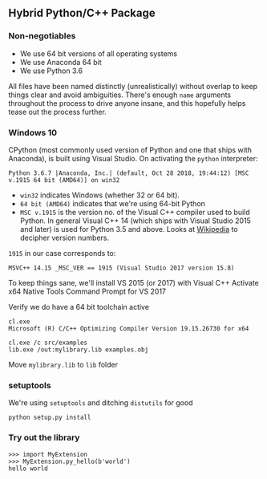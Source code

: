 ## Hybrid Python/C++ Package

### Non-negotiables
 - We use 64 bit versions of all operating systems
 - We use Anaconda 64 bit
 - We use Python 3.6

All files have been named distinctly (unrealistically) without overlap to keep things clear and avoid ambiguities.
There's enough `name` arguments throughout the process to drive anyone insane, and this hopefully helps tease out the process further.

### Windows 10

CPython (most commonly used version of Python and one that ships with Anaconda), is built using Visual Studio. On activating the `python` interpreter:

```
Python 3.6.7 |Anaconda, Inc.| (default, Oct 28 2018, 19:44:12) [MSC v.1915 64 bit (AMD64)] on win32
```

 - `win32` indicates Windows (whether 32 or 64 bit).
 - `64 bit (AMD64)` indicates that we're using 64-bit Python
 - `MSC v.1915` is the version no. of the Visual C++ compiler used to build Python. In general Visual C++ 14 (which ships with Visual Studio 2015 and later) is used for Python 3.5 and above. Looks at [Wikipedia](https://en.wikipedia.org/wiki/Microsoft_Visual_C%2B%2B#Internal_version_numbering) to decipher version numbers.
 
 `1915` in our case corresponds to:
 ```
 MSVC++ 14.15 _MSC_VER == 1915 (Visual Studio 2017 version 15.8)
 ```
 
To keep things sane, we'll install VS 2015 (or 2017) with Visual C++
Activate x64 Native Tools Command Prompt for VS 2017

Verify we do have a 64 bit toolchain active
```
cl.exe
Microsoft (R) C/C++ Optimizing Compiler Version 19.15.26730 for x64
```

```
cl.exe /c src/examples
lib.exe /out:mylibrary.lib examples.obj
```

Move `mylibrary.lib` to `lib` folder

### setuptools
We're using `setuptools` and ditching `distutils` for good

```
python setup.py install
```

### Try out the library

```
>>> import MyExtension
>>> MyExtension.py_hello(b'world')
hello world
```
